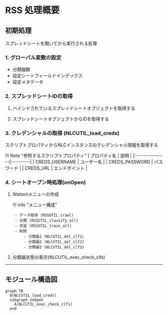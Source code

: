 # RSS 処理概要

## 初期処理
スプレッドシートを開いてから実行される処理

### 1. グローバル変数の設定

- 分類器数
- 設定シートフィールドインデックス
- 設定メタデータ

### 2. スプレッドシートIDの取得

1. バインドされているスプレッドシートオブジェクトを取得する

1. スプレッドシートオブジェクトからIDを取得する

### 3. クレデンシャルの取得 (NLCUTIL_load_creds)

スクリプトプロパティからNLCインスタンスのクレデンシャル情報を取得する

!!! Note "参照するスクリプトプロパティ"
    | プロパティ名 | 説明 |
    |:---------------|:---------|
    | CREDS_USERNAME | ユーザー名 |
    | CREDS_PASSWORD | パスワード |
    | CREDS_URL | エンドポイント |

### 4. シートオープン時処理(onOpen)

1. Watsonメニューの作成

	!!! info "メニュー構成"

    	- データ取得 (RSSUTIL_crawl)
		- 分類 (RSSSTIL_classify_all)
		- 学習 (RSSSTIL_train_all)
		- 削除
			- 分類器1 (NLCUTIL_del_clf1)
			- 分類器2 (NLCUTIL_del_clf2)
			- 分類器3 (NLCUTIL_del_clf3)

1. 分類器状態の表示(NLCUTIL_exec_check_clfs)

---

## モジュール構造図
```mermaid
graph TB
  0(NLCUTIL_load_creds)
  subgraph onOpen
  	A(NLCUTIL_exec_check_clfs)
  end
```
